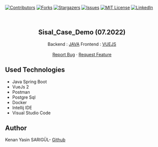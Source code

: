 [![Contributors][contributors-shield]][contributors-url]
[![Forks][forks-shield]][forks-url]
[![Stargazers][stars-shield]][stars-url]
[![Issues][issues-shield]][issues-url]
[![MIT License][license-shield]][license-url]
[![LinkedIn][linkedin-shield]][linkedin-url]

<br>

<p align="center">
  <h2 align="center">Sisal_Case_Demo (07.2022)</h2>
  <p align="center">
    Backend : <a href="https://github.com/kenanyasinsarigul/Java_Vue_Bae_Template_With_Jwt/tree/main/backend">JAVA</a>
    Frontend : <a href="https://github.com/kenanyasinsarigul/Java_Vue_Bae_Template_With_Jwt/tree/main/frontend">VUEJS</a>
    <br />
    <br />
    <a href="https://github.com/kenanyasinsarigul/Java_Vue_Bae_Template_With_Jwt/issues">Report Bug</a>
    ·
    <a href="https://github.com/kenanyasinsarigul/Java_Vue_Bae_Template_With_Jwt/issues">Request Feature</a>
  </p>
</p>

## Used Technologies
<ul>
  <li>Java Spring Boot</li>
  <li>VueJs 2</li>
  <li>Postman</li>
  <li>Postgre Sql</li>
  <li>Docker</li>
  <li>Intellij IDE</li>
  <li>Visual Studio Code</li>
</ul>

## Author
Kenan Yasin SARIGÜL- <a href="https://github.com/kenanyasinsarigul/">Github</a>

[contributors-shield]: https://img.shields.io/github/contributors/kenanyasinsarigul/Java_Vue_Bae_Template_With_Jwt.svg?style=for-the-badge
[contributors-url]: https://github.com/kenanyasinsarigul/Java_Vue_Bae_Template_With_Jwt/graphs/contributors
[forks-shield]: https://img.shields.io/github/forks/kenanyasinsarigul/Java_Vue_Bae_Template_With_Jwt.svg?style=for-the-badge
[forks-url]: https://github.com/kenanyasinsarigul/Java_Vue_Bae_Template_With_Jwt/network/members
[stars-shield]: https://img.shields.io/github/stars/kenanyasinsarigul/Java_Vue_Bae_Template_With_Jwt.svg?style=for-the-badge
[stars-url]: https://github.com/kenanyasinsarigul/Java_Vue_Bae_Template_With_Jwt/stargazers
[issues-shield]: https://img.shields.io/github/issues/kenanyasinsarigul/Java_Vue_Bae_Template_With_Jwt.svg?style=for-the-badge
[issues-url]: https://github.com/kenanyasinsarigul/Java_Vue_Bae_Template_With_Jwt/issues
[license-shield]: https://img.shields.io/github/license/kenanyasinsarigul/Java_Vue_Bae_Template_With_Jwt.svg?style=for-the-badge
[license-url]: https://github.com/kenanyasinsarigul/Java_Vue_Bae_Template_With_Jwt/blob/master/LICENSE.txt
[linkedin-shield]: https://img.shields.io/badge/-LinkedIn-black.svg?style=for-the-badge&logo=linkedin&colorB=555
[linkedin-url]: https://www.linkedin.com/in/kenan-yasin-sar%C4%B1g%C3%BCl-155379188/
